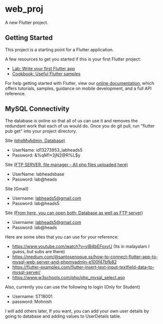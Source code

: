 # web_proj

A new Flutter project.

## Getting Started

This project is a starting point for a Flutter application.

A few resources to get you started if this is your first Flutter project:

- [Lab: Write your first Flutter app](https://flutter.dev/docs/get-started/codelab)
- [Cookbook: Useful Flutter samples](https://flutter.dev/docs/cookbook)

For help getting started with Flutter, view our
[online documentation](https://flutter.dev/docs), which offers tutorials,
samples, guidance on mobile development, and a full API reference.

## MySQL Connectivity

The database is online so that all of us can use it and removes the redundant work that each of us would do. Once you do git pull, run "flutter pub get" into your project directory.

Site [(phpMyAdmin, Database)](https://databases.000webhost.com/index.php)
- UserName: id13273953_labheads5
- Password: &%qM1*2jN2@R%L$y

Site [(FTP SERVER, file manager - All php files uploaded here)](https://files.000webhost.com/)
- UserName: labheadsbase
- Password: lab@heads

Site [Gmail]
- Username: labheads5@gmail.com
- Password: lab@heads5

Site [(From here, you can open both; Database as well as FTP server)](https://www.000webhost.com/members/website/labheadsbase/database)
- Username: labheads5@gmail.com
- Password: lab@heads

Here are some sites that you can use for your reference:
- https://www.youtube.com/watch?v=yIB4bEFoxyU (Its in malayalam I guess, but subs are there)
- https://medium.com/@santosenoque.ss/how-to-connect-flutter-app-to-mysql-web-server-and-phpmyadmin-e100f47bfb82
- https://flutter-examples.com/flutter-insert-text-input-textfield-data-to-mysql-server/
- https://www.w3schools.com/php/php_mysql_select.asp

Also, currently you can use the following to login (Only for Student)
- Username: ST18001  
- password: Mohnish  

 I will add others later, If you want, you can add your own user details by going to database and adding values to UserDetails table.
